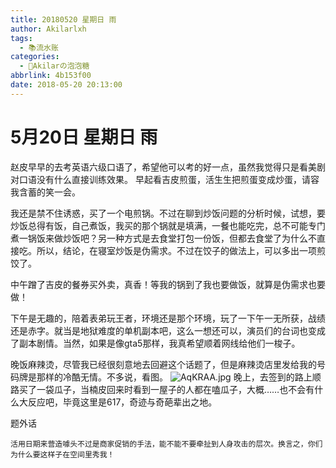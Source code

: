 ```yaml
---
title: 20180520 星期日 雨
author: Akilarlxh
tags:
  - 📚流水账
categories:
  - 🍬Akilarの泡泡糖
abbrlink: 4b153f00
date: 2018-05-20 20:13:00
---
```

# 5月20日 星期日 雨

赵皮早早的去考英语六级口语了，希望他可以考的好一点，虽然我觉得只是看美剧对口语没有什么直接训练效果。
早起看吉皮煎蛋，活生生把煎蛋变成炒蛋，请容我含蓄的笑一会。

我还是禁不住诱惑，买了一个电煎锅。不过在聊到炒饭问题的分析时候，试想，要炒饭总得有饭，自己煮饭，我买的那个锅就是填满，一餐也能吃完，总不可能专门煮一锅饭来做炒饭吧？另一种方式是去食堂打包一份饭，但都去食堂了为什么不直接吃。所以，结论，在寝室炒饭是伪需求。不过在饺子的做法上，可以多出一项煎饺了。

中午蹭了吉皮的餐券买外卖，真香！等我的锅到了我也要做饭，就算是伪需求也要做！

下午是无趣的，陪着表弟玩王者，环境还是那个环境，玩了一下午一无所获，战绩还是赤字。就当是地狱难度的单机副本吧，这么一想还可以，演员们的台词也变成了副本剧情。当然，如果是像gta5那样，我真希望顺着网线给他们一梭子。

晚饭麻辣烫，尽管我已经很刻意地去回避这个话题了，但是麻辣烫店里发给我的号码牌是那样的冷酷无情。不多说，看图。
![AqKRAA.jpg](https://s2.ax1x.com/2019/04/12/AqKRAA.jpg)
晚上，去签到的路上顺路买了一袋瓜子，当楠皮回来时看到一屋子的人都在嗑瓜子，大概……也不会有什么大反应吧，毕竟这里是617，奇迹与奇葩辈出之地。

题外话
```
活用日期来营造噱头不过是商家促销的手法，能不能不要牵扯到人身攻击的层次。换言之，你们为什么要这样子在空间里秀我！
```